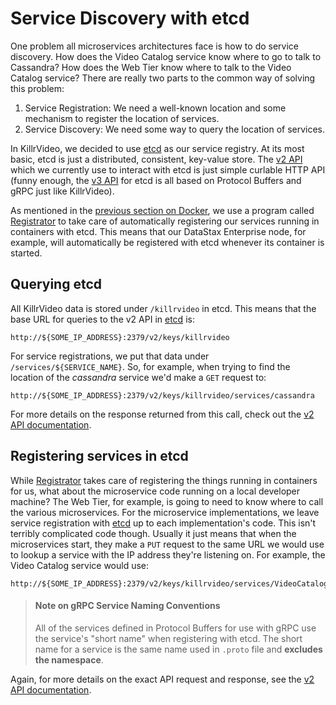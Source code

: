 # Service Discovery with etcd

One problem all microservices architectures face is how to do service discovery. How does
the Video Catalog service know where to go to talk to Cassandra? How does the Web Tier know
where to talk to the Video Catalog service? There are really two parts to the common way of 
solving this problem:

1. Service Registration: We need a well-known location and some mechanism to register the
location of services.
1. Service Discovery: We need some way to query the location of services.

In KillrVideo, we decided to use [etcd][etcd] as our service registry. At its most basic, 
etcd is just a distributed, consistent, key-value store. The [v2 API][v2] which we currently
use to interact with etcd is just simple curlable HTTP API (funny enough, the [v3 API](https://github.com/coreos/etcd/blob/master/Documentation/dev-guide/api_reference_v3.md)
for etcd is all based on Protocol Buffers and gRPC just like KillrVideo).

As mentioned in the [previous section on Docker][prev], we use a program called 
[Registrator][registrator] to take care of automatically registering our services running in
containers with etcd. This means that our DataStax Enterprise node, for example, will
automatically be registered with etcd whenever its container is started.

## Querying etcd

All KillrVideo data is stored under `/killrvideo` in etcd. This means that the base URL for
queries to the v2 API in [etcd][etcd] is:

```
http://${SOME_IP_ADDRESS}:2379/v2/keys/killrvideo

```
For service registrations, we put that data under `/services/${SERVICE_NAME}`. So, for
example, when trying to find the location of the *cassandra* service we'd make a `GET` 
request to:

``` 
http://${SOME_IP_ADDRESS}:2379/v2/keys/killrvideo/services/cassandra
```

For more details on the response returned from this call, check out the [v2 API documentation][v2].

## Registering services in etcd

While [Registrator][registrator] takes care of registering the things running in containers
for us, what about the microservice code running on a local developer machine? The Web Tier,
for example, is going to need to know where to call the various microservices. For the
microservice implementations, we leave service registration with [etcd][etcd] up to each
implementation's code. This isn't terribly complicated code though. Usually it just means
that when the microservices start, they make a `PUT` request to the same URL we would use to
lookup a service with the IP address they're listening on. For example, the Video Catalog 
service would use:

```
http://${SOME_IP_ADDRESS}:2379/v2/keys/killrvideo/services/VideoCatalogService
```

> #### Note on gRPC Service Naming Conventions
> All of the services defined in Protocol Buffers for use with gRPC use the service's "short
> name" when registering with etcd. The short name for a service is the same name used in
> `.proto` file and **excludes the namespace**.

Again, for more details on the exact API request and response, see the [v2 API documentation][v2].

[etcd]: https://github.com/coreos/etcd
[v2]: https://github.com/coreos/etcd/blob/master/Documentation/v2/README.md
[registrator]: http://gliderlabs.com/registrator/latest/
[prev]: /docs/guides/docker/